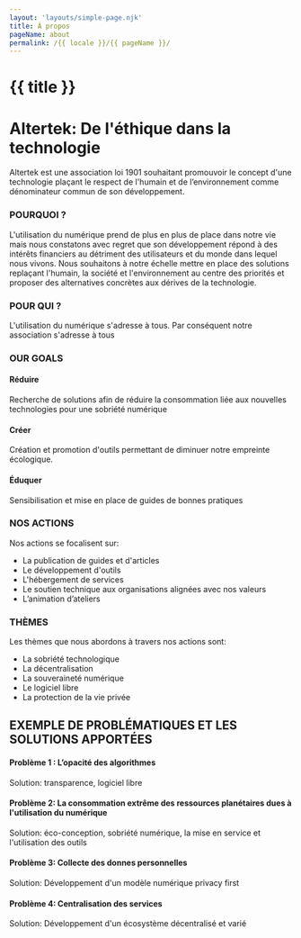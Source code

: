 ```yaml
---
layout: 'layouts/simple-page.njk'
title: À propos
pageName: about
permalink: /{{ locale }}/{{ pageName }}/
---
```


# {{ title }}

# Altertek: De l'éthique dans la technologie

Altertek est une association loi 1901 souhaitant promouvoir le concept d'une technologie plaçant le respect de l'humain et de l’environnement comme dénominateur commun de son développement.

### POURQUOI ?

L'utilisation du numérique prend de plus en plus de place dans notre vie mais nous constatons avec regret que son développement répond à des intérêts financiers au détriment des utilisateurs et du monde dans lequel nous vivons.
Nous souhaitons à notre échelle mettre en place des solutions replaçant l'humain, la société et l'environnement au centre des priorités et proposer des alternatives concrètes aux dérives de la technologie.

### POUR QUI ?

 L'utilisation du numérique s'adresse à tous. Par conséquent notre association s'adresse à tous

### OUR GOALS

#### Réduire

Recherche de solutions afin de réduire la consommation liée aux nouvelles technologies pour une sobriété numérique

#### Créer

Création et promotion d'outils permettant de diminuer notre empreinte écologique.

#### Éduquer

Sensibilisation et mise en place de guides de bonnes pratiques

### NOS ACTIONS

Nos actions se focalisent sur:
- La publication de guides et d'articles
- Le développement d'outils
- L'hébergement de services
- Le soutien technique aux organisations alignées avec nos valeurs
- L’animation d’ateliers

### THÈMES

Les thèmes que nous abordons à travers nos actions sont:
- La sobriété technologique
- La décentralisation
- La souveraineté numérique
- Le logiciel libre
- La protection de la vie privée

## EXEMPLE DE PROBLÉMATIQUES ET LES SOLUTIONS APPORTÉES

#### Problème 1 : L’opacité des algorithmes
Solution: transparence, logiciel libre

#### Problème 2: La consommation extrême des ressources planétaires dues à l'utilisation du numérique
Solution: éco-conception, sobriété numérique, la mise en service et l'utilisation des outils

#### Problème 3: Collecte des donnes personnelles
Solution: Développement d'un modèle numérique privacy first

#### Problème 4: Centralisation des services
Solution: Développement d'un écosystème décentralisé et varié

